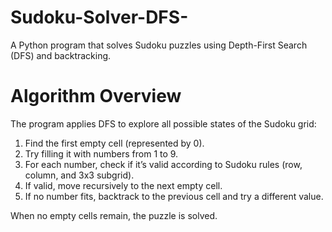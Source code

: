 # Sudoku-Solver-DFS-
A Python program that solves Sudoku puzzles using Depth-First Search (DFS) and backtracking.
# Algorithm Overview
The program applies DFS to explore all possible states of the Sudoku grid:
1. Find the first empty cell (represented by 0).
2. Try filling it with numbers from 1 to 9.
3. For each number, check if it’s valid according to Sudoku rules (row, column, and 3x3 subgrid).
4. If valid, move recursively to the next empty cell.
5. If no number fits, backtrack to the previous cell and try a different value.

When no empty cells remain, the puzzle is solved.

